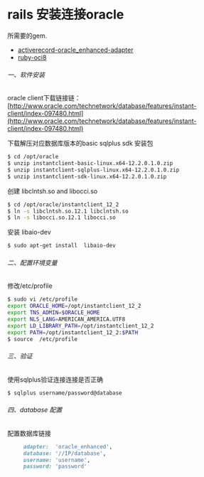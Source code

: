 # rails 安装连接oracle


所需要的gem.

  - [activerecord-oracle_enhanced-adapter](https://github.com/rsim/oracle-enhanced)
  - [ruby-oci8](https://github.com/kubo/ruby-oci8)


###### 一、软件安装
oracle client下载链接链：
[http://www.oracle.com/technetwork/database/features/instant-client/index-097480.html](http://www.oracle.com/technetwork/database/features/instant-client/index-097480.html)


下载解压对应数据库版本的basic sqlplus sdk 安装包

```sh
$ cd /opt/oracle	
$ unzip instantclient-basic-linux.x64-12.2.0.1.0.zip
$ unzip instantclient-sqlplus-linux.x64-12.2.0.1.0.zip
$ unzip instantclient-sdk-linux.x64-12.2.0.1.0.zip
```

创建 libclntsh.so and libocci.so

```sh
$ cd /opt/oracle/instantclient_12_2
$ ln -s libclntsh.so.12.1 libclntsh.so
$ ln -s libocci.so.12.1 libocci.so
```
安装 libaio-dev
```sh
$ sudo apt-get install  libaio-dev
```

###### 二、配置环境变量
修改/etc/profile
```sh
$ sudo vi /etc/profile
export ORACLE_HOME=/opt/instantclient_12_2
export TNS_ADMIN=$ORACLE_HOME
export NLS_LANG=AMERICAN_AMERICA.UTF8
export LD_LIBRARY_PATH=/opt/instantclient_12_2
export PATH=/opt/instantclient_12_2:$PATH
$ source  /etc/profile
```
###### 三、验证
使用sqlplus验证连接连接是否正确
```sh
$ sqlplus username/password@database
```
###### 四、database 配置
配置数据库链接 
```ruby
	 adapter:  'oracle_enhanced',
	 database: '//IP/database',
	 username: 'username',
	 password: 'password'
```

